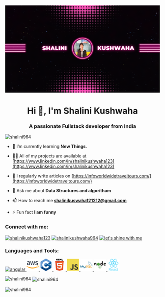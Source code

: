 ![logo](https://github.com/Shalini964/Github-banner.png/blob/main/Pink%20Gaming%20YouTube%20Channel%20Art.png)

<h1 align="center">Hi 👋, I'm Shalini Kushwaha</h1>
<h3 align="center">A passionate Fullstack developer from India</h3>

<p align="left"> <img src="https://komarev.com/ghpvc/?username=shalini964&label=Profile%20views&color=0e75b6&style=flat" alt="shalini964" /> </p>

- 🌱 I’m currently learning **New Things.**

- 👨‍💻 All of my projects are available at [https://www.linkedin.com/in/shalinikushwaha123](https://www.linkedin.com/in/shalinikushwaha123)

- 📝 I regularly write articles on [https://infoworldwidetraveltours.com/](https://infoworldwidetraveltours.com/)

- 💬 Ask me about **Data Structures and algoritham**

- 📫 How to reach me **shalinikuswaha121212@gmail.com**

- ⚡ Fun fact **I am funny**

<h3 align="left">Connect with me:</h3>
<p align="left">
<a href="https://linkedin.com/in/shalinikushwaha123" target="blank"><img align="center" src="https://raw.githubusercontent.com/rahuldkjain/github-profile-readme-generator/master/src/images/icons/Social/linked-in-alt.svg" alt="shalinikushwaha123" height="30" width="40" /></a>
<a href="https://instagram.com/shalinikushwaha964" target="blank"><img align="center" src="https://raw.githubusercontent.com/rahuldkjain/github-profile-readme-generator/master/src/images/icons/Social/instagram.svg" alt="shalinikushwaha964" height="30" width="40" /></a>
<a href="https://www.youtube.com/c/let's shine with me" target="blank"><img align="center" src="https://raw.githubusercontent.com/rahuldkjain/github-profile-readme-generator/master/src/images/icons/Social/youtube.svg" alt="let's shine with me" height="30" width="40" /></a>
</p>

<h3 align="left">Languages and Tools:</h3>
<p align="left"> <a href="https://angular.io" target="_blank" rel="noreferrer"> <img src="https://angular.io/assets/images/logos/angular/angular.svg" alt="angular" width="40" height="40"/> </a> <a href="https://aws.amazon.com" target="_blank" rel="noreferrer"> <img src="https://raw.githubusercontent.com/devicons/devicon/master/icons/amazonwebservices/amazonwebservices-original-wordmark.svg" alt="aws" width="40" height="40"/> </a> <a href="https://www.w3schools.com/cpp/" target="_blank" rel="noreferrer"> <img src="https://raw.githubusercontent.com/devicons/devicon/master/icons/cplusplus/cplusplus-original.svg" alt="cplusplus" width="40" height="40"/> </a> <a href="https://www.w3.org/html/" target="_blank" rel="noreferrer"> <img src="https://raw.githubusercontent.com/devicons/devicon/master/icons/html5/html5-original-wordmark.svg" alt="html5" width="40" height="40"/> </a> <a href="https://developer.mozilla.org/en-US/docs/Web/JavaScript" target="_blank" rel="noreferrer"> <img src="https://raw.githubusercontent.com/devicons/devicon/master/icons/javascript/javascript-original.svg" alt="javascript" width="40" height="40"/> </a> <a href="https://www.mysql.com/" target="_blank" rel="noreferrer"> <img src="https://raw.githubusercontent.com/devicons/devicon/master/icons/mysql/mysql-original-wordmark.svg" alt="mysql" width="40" height="40"/> </a> <a href="https://nodejs.org" target="_blank" rel="noreferrer"> <img src="https://raw.githubusercontent.com/devicons/devicon/master/icons/nodejs/nodejs-original-wordmark.svg" alt="nodejs" width="40" height="40"/> </a> <a href="https://reactjs.org/" target="_blank" rel="noreferrer"> <img src="https://raw.githubusercontent.com/devicons/devicon/master/icons/react/react-original-wordmark.svg" alt="react" width="40" height="40"/> </a> </p>

<p><img align="left" src="https://github-readme-stats.vercel.app/api/top-langs?username=shalini964&show_icons=true&locale=en&layout=compact" alt="shalini964" /></p>

<p>&nbsp;<img align="center" src="https://github-readme-stats.vercel.app/api?username=shalini964&show_icons=true&locale=en" alt="shalini964" /></p>

<p><img align="center" src="https://github-readme-streak-stats.herokuapp.com/?user=shalini964&" alt="shalini964" /></p>
